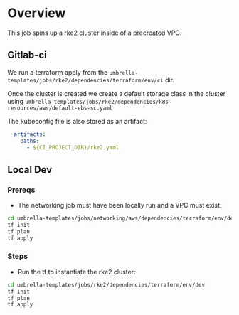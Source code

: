 # Overview

This job spins up a rke2 cluster inside of a precreated VPC. 

## Gitlab-ci

We run a terraform apply from the `umbrella-templates/jobs/rke2/dependencies/terraform/env/ci` dir.

Once the cluster is created we create a default storage class in the cluster using `umbrella-templates/jobs/rke2/dependencies/k8s-resources/aws/default-ebs-sc.yaml`

The kubeconfig file is also stored as an artifact:

```yaml
  artifacts:
    paths:
      - ${CI_PROJECT_DIR}/rke2.yaml
```

## Local Dev

### Prereqs

* The networking job must have been locally run and a VPC must exist:

```bash
cd umbrella-templates/jobs/networking/aws/dependencies/terraform/env/dev
tf init
tf plan
tf apply
```

### Steps

* Run the tf to instantiate the rke2 cluster:

```bash
cd umbrella-templates/jobs/rke2/dependencies/terraform/env/dev
tf init
tf plan
tf apply
```
